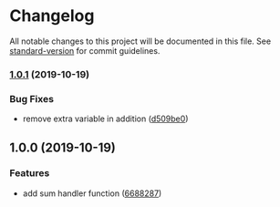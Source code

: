 # Changelog

All notable changes to this project will be documented in this file. See [standard-version](https://github.com/conventional-changelog/standard-version) for commit guidelines.

### [1.0.1](https://github.com/davixyz/ccc/compare/v1.0.0...v1.0.1) (2019-10-19)


### Bug Fixes

* remove extra variable in addition ([d509be0](https://github.com/davixyz/ccc/commit/d509be0e4859625c3704d52ab9f284bfe4893baf))

## 1.0.0 (2019-10-19)


### Features

* add sum handler function ([6688287](https://github.com/davixyz/ccc/commit/6688287b1d316cca1dc8c1a22fac1376e0a4eda2))
